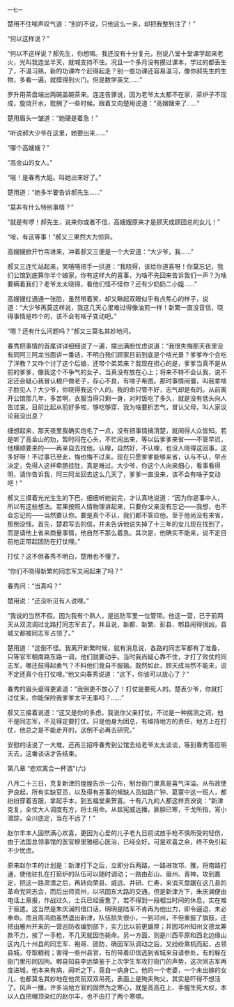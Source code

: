    一七一 

   楚用不住唉声叹气道：“别的不说，只他这么一来，却把我整到注了！”

   “何以这样说？”

   “何以不这样说？郝先生，你想嘛。我还没有十分复元，别说八堂十堂课学起来老火，光叫我连坐半天，就喊支持不住。况且一个多月没有摸过课本，学过的都丢生了，不温习熟，新的功课咋个赶得起走？别一些功课还容易温习，像你郝先生的生物，多看一遍，就摸得到火门。但是数学英文……”

   罗升用茶盘端出两碗盖碗茶来。连连告罪说，因为老爷太太都不在家，茶炉子不现成，旋烧开水，耽搁了一些时候。跟着又向楚用说道：“高嫂嫂来了……”

   楚用眉头一皱道：“她硬是着急！”

   “听说郝大少爷在这里，她要出来……”

   “哪个高嫂嫂？”

   “高金山的女人。”

   “哦！是春秀大姐。叫她出来好了。”

   楚用道：“她多半要告诉郝先生……”

   “莫非有什么特别事情？”

   “就是有啰！郝先生，说来你或者不信，高嫂嫂原来才是顾天成顾团总的女儿！”

   “咹，有这等事！”郝又三果然大为惊异。

   高嫂嫂掀开竹帘进来，冲着郝又三便是一个大安道：“大少爷，我……”

   郝又三连忙站起来，笑嘻嘻把手一拱道：“我晓得，该给你道喜呀！你莫忘记，我们公馆到底算你半个娘家，你有这样大的喜事，为啥不先回来告诉我们一声？为啥要瞒着我们？老爷太太晓得，看他们怪不怪你？还有少奶奶二小姐……”

   高嫂嫂红通通一张脸，虽然带着笑，却又瞅起双眼似乎有点焦心的样子，说道：“大少爷再莫这样说，我这几天心里难过得像油煎一样！新繁一直没音信，晓得事情是咋个的，该不会有啥子变动吧。”

   “嗯？还有什么问题吗？”郝又三莫名其妙地问。

   春秀把事情的首尾详详细细说了一遍，摆出满脸忧虑说道：“我很失悔那天夜里没有同阿三阿龙当面讲一番话，不明白我们顾家目前到底是个啥光景？爹爹咋个会吃了洋教？又咋个讨了这个后娘，还带个弟弟来？我现在担心的是，爹爹当真不是从前的爹爹，像我这个不争气的女子，当真没有放在心上；将来不特不会认我，说不定还会疑心我冒认粮户做老子，存心不良，有啥子希图。那时事情闹僵，叫我拿啥子脸见人？大少爷，你晓得我这个人的。我的命只管不好，志气却是有的。从前离开公馆那几年，多苦啊，衣服当得只剩一身，对时饭吃了多久，就是没有低头向人告过哀。目前比起从前好多啦，够吃够穿，我为啥要折志气，冒认父母，叫人家议论我没出息？

   细想起来，那天夜里我确实炮毛了一点，没有把事情搞清楚，就闹得人众皆知。若是听了高金山的劝，暂时闷在心头，不忙闹出来，等以后爹爹来省——不管早迟，他横顺要来的——再亲自去找他。认哩，自然好，不认哩，也没人晓得这回事，这多好呀！不过事已至此，悔也悔不过来。现在只愿爹爹能够来省，认与不认，早点决定，免得人这样牵肠挂肚，真是难过。大少爷，你这个人向来细心，看事看得明，请你告诉我，阿三阿龙回去这么几天了，爹爹一直没来，该不会有啥子变动吧！”

   郝又三摸着光光生生的下巴，细细听她说完，才认真地说道：“因为你是事中人，所以有这些想法。若果按照人情物理讲起来，只要你父亲没有忘记——我想，也不会忘记的——当然要认你。要是真个不认，我们都不答应他。至于他尚没有来省，那倒没怪。首先，楚君写去的信，并未告诉他说失掉了十三年的女儿现在找到了，而是请他上省来商量事情，他自然不那么着急。其次是，他确实不能来，说不定目前他正带起团防在打仗哩。”

   打仗？这不但春秀不明白，楚用也不懂了。

   “你们不晓得新繁的同志军又闹起来了吗？”

   春秀问：“当真吗？”

   楚用说：“还没听见有人说哩。”

   “我说的当然不假。因为我有个熟人，是巡防军里一位管带。他这一营，已于前两天从双流调过北路打同志军去了。并且说，新都、新繁、彭县、郫县闹得很凶，县城又都被同志军占领了。”

   楚用道：“这倒不怪。我离开新繁时候，就有消息说，各路的同志军都有了准备，只等官军朝南路东路一调，他们就要动手。当时我尚疑心靠不住，才打了败仗的同志军，哪还鼓得起勇气？不料他们竟自不服输。既然如此，顾天成当然不能来，说不定还真个在打仗哩。”他又向春秀说道：“这下，你该可以放心了？”

   春秀的眉头蹙得更紧道：“我倒更不放心了！打仗是要死人的。楚表少爷，你就打过仗来，你能保险我爹爹太平无事吗？……”

   郝又三接着说道：“这又是你的多虑。我说你父亲打仗，不过是一种揣测之词，他不是同志军，不见得定要打仗。只是他身为团总，有维持地方的责任，地方上在打仗，他总之是不能走开的，这倒不必再去研究。”

   安慰的话说了一大堆，还再三招呼春秀到公馆去给老爷太太谈谈，等到春秀答应明天去，这番谈话才告结束。

   第八章 “悲欢离合一杯酒”(六)

   八月二十三日，克复新津的煌煌告示一公布，制台衙门里真是喜气洋溢。从布政使尹良起，所有实缺官员，以及得有差事的候缺人员如路广钟、葛寰中这一班人，都纷纷穿着吉服，拿起手本，到五福堂来贺喜。十有八九的人都这样贡谀说：“新津克复，全仗大人调度有方，将士用命。从兹宪威远播，匪胆已寒，干戈所指，宵小潜踪，全川底定，当在不远了！”

   赵尔丰本人固然满心欢喜，更因为心爱的儿子老九日前试放手枪不慎所受的轻伤，由于法国总领事馆的医官穆里雅细心医治，已经全好。可是欢喜之余，终不免引起不少忧虑。

   原来赵尔丰的计划是：新津打下之后，立即分兵两路，一路进攻邛、雅，将南路打通，使他驻扎在打箭炉的队伍可以随时调动；一路由彭山、眉州、青神，攻到嘉定，把这一路肃清之后，再转向荣县、威远、井研、仁寿，来消灭盘踞在这几县的革命党同志会，而后出师资州，以巩固东大路的交通。但是新津方下，朱庆澜便由电话上禀报，作战过久，士兵已经疲惫了，若不得到一段相当时间的休息，实在难于驱遣。这当然是朱庆澜的借口话，明明是陆军不肯再为他出力，即令逼迫，未必奉命。而且周鸿勋虽然退出新津，队伍损失很小，一到邛州，不但重振了旗鼓，还把由雅州开来的一营巡防收编到部下，实力比以前更雄厚；并因邛州知州文德龙筹款不力，挨了一手枪，不几天就因伤毙命。另一方面，则是川西平原和西北边缘山区内几十州县的同志军、袍哥、团防，确因军队调动之后，又纷纷乘机而起，占领县城，夺取粮税；害得一些州县官，有的带着印信逃到省城来自请参处，有的躲在衙门里形同囚拘。郫县知县李远棨鉴于上次学生军攻打衙门的声势，这次同志军再度进城，他本来有病，闻听之下，竟自一病身亡。他的一个老婆，一个未出嫁的女儿，也都莫名其妙地在他灵前双双吊死，表面上是殉夫殉父，其实是吓得不想活了。风声一播，许多当地方官的固然为之寒心，就是高高在上、手握生死大权，本以人血把帽顶染红的赵尔丰，也不由打了两个寒噤。

